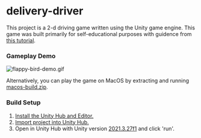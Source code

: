 # delivery-driver

This project is a 2-d driving game written using the Unity game engine. This game was built primarily for self-educational purposes with guidence from [this tutorial](https://www.udemy.com/course/unitycourse/).

### Gameplay Demo

![flappy-bird-demo.gif](https://github.com/justindstein/flappy-bird/blob/main/flappy-bird-demo.gif)

Alternatively, you can play the game on MacOS by extracting and running [macos-build.zip](/macos-build.zip).

### Build Setup
1. [Install the Unity Hub and Editor.](https://learn.unity.com/tutorial/install-the-unity-hub-and-editor)
1. [Import project into Unity Hub.](https://support.unity.com/hc/en-us/articles/4402520287124-How-do-I-add-a-project-saved-on-my-computer-into-the-Unity-Hub-)
1. Open in Unity Hub with Unity version [2021.3.27f1](https://unity.com/releases/editor/whats-new/2021.3.27) and click 'run'.

